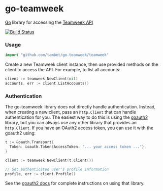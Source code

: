 go-teamweek
===========

[Go](http://golang.org) library for accessing the [Teamweek API](https://github.com/Teamweek/teamweek/wiki)

[![Build Status](https://travis-ci.org/tambet/go-teamweek.svg?branch=master)](https://travis-ci.org/tambet/go-teamweek)

### Usage ###

```go
import "github.com/tambet/go-teamweek/teamweek"
```

Create a new Teamweek client instance, then use provided methods on the client to
access the API. For example, to list all accounts:

```go
client := teamweek.NewClient(nil)
accounts, err := client.ListAccounts()
```

### Authentication ###

The go-teamweek library does not directly handle authentication. Instead, when
creating a new client, pass an `http.Client` that can handle authentication for
you. The easiest way to do this is using the [goauth2][] library, but you can
always use any other library that provides an `http.Client`. If you have an OAuth2
access token, you can use it with the goauth2 using:

```go
t := &oauth.Transport{
  Token: &oauth.Token{AccessToken: "... your access token ..."},
}

client := teamweek.NewClient(t.Client())

// Get authenticated user's profile information
profile, err := client.Profile()
```

See the [goauth2 docs][] for complete instructions on using that library.

[goauth2]: https://code.google.com/p/goauth2/
[goauth2 docs]: http://godoc.org/code.google.com/p/goauth2/oauth
